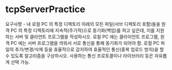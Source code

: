 # tcpServerPractice

요구사항 - 
내 로컬 PC 의 특정 디렉토리 아래의 모든 파일(서브 디렉토리 포함)들을 원격 PC 의 특정 디렉토리에 지속적(주기적)으로 동기화(백업)를 하고 싶은데, 이를 지원하는 서버 및 클라언트 프로그램을 작성하시오. 
로컬 PC 에는 클라이언트 프로그램, 원격 PC 에는 서버 프로그램을 띄워서 서로 통신을 통해 동기화가 되어야 함.
로컬 PC 파일의 추가/변경/삭제 등을 효율적으로 감지하여 효율적인 통신(중복 업로드 방지)을 할 수 있도록 알고리즘을 구상하시오.
사용하는 통신 프로토콜이나 라이브러리 등은 자유롭게 선택 가능.
